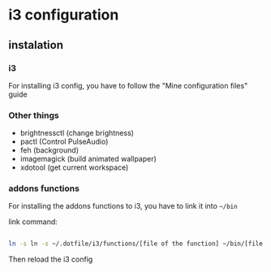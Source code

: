 # i3 configuration

## instalation

### i3

For installing i3 config, you have to follow the "Mine configuration files" guide

### Other things

* brightnessctl (change brightness)
* pactl (Control PulseAudio)
* feh (background)
* imagemagick (build animated wallpaper)
* xdotool (get current workspace)

### addons functions

For installing the addons functions to i3, you have to link it into `~/bin`

link command:

```bash

ln -s ln -s ~/.dotfile/i3/functions/[file of the function] ~/bin/[file of the function]

```

Then reload the i3 config
